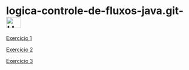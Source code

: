 # logica-controle-de-fluxos-java.git- <img align="center" alt="Ubiratan-Jv" height="30" width="40" src="https://cdn.jsdelivr.net/gh/devicons/devicon/icons/java/java-original.svg" />


[Exercicio 1](https://github.com/miltonnotforyou/logica-controle-de-fluxos-java.git-/blob/master/src/Exercico1.java)

[Exercicio 2](https://github.com/miltonnotforyou/logica-controle-de-fluxos-java.git-/blob/master/src/Exercicio2.java)

[Exercicio 3](https://github.com/miltonnotforyou/logica-controle-de-fluxos-java.git-/blob/master/src/Exercicio3.java)

